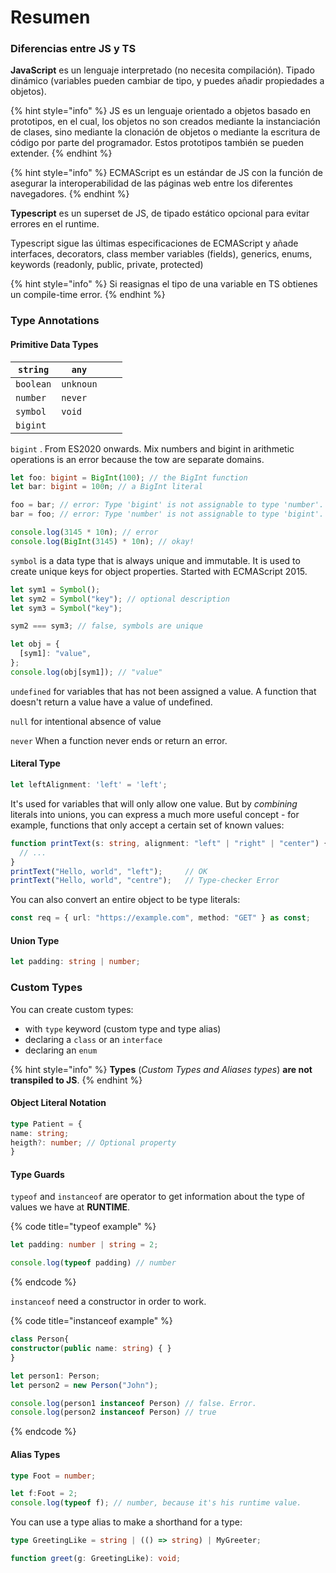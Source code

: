 # Resumen

### Diferencias entre JS y TS

**JavaScript** es un lenguaje interpretado (no necesita compilación). Tipado dinámico (variables pueden cambiar de tipo, y puedes añadir propiedades a objetos).&#x20;

{% hint style="info" %}
JS es un lenguaje orientado a objetos basado en prototipos, en el cual, los objetos no son creados mediante la instanciación de clases, sino mediante la clonación de objetos o mediante la escritura de código por parte del programador. Estos prototipos también se pueden extender.
{% endhint %}

{% hint style="info" %}
ECMAScript es un estándar de JS con la función de asegurar la interoperabilidad de las páginas web entre los diferentes navegadores.
{% endhint %}

**Typescript** es un superset de JS, de tipado estático opcional para evitar errores en el runtime.

Typescript sigue las últimas especificaciones de ECMAScript y añade interfaces, decorators, class member variables (fields), generics, enums, keywords (readonly, public, private, protected)

{% hint style="info" %}
Si reasignas el tipo de una variable en TS obtienes un compile-time error.
{% endhint %}

### Type Annotations

#### Primitive Data Types

| `string`  | `any`     |   |   |
| --------- | --------- | - | - |
| `boolean` | `unknoun` |   |   |
| `number`  | `never`   |   |   |
| `symbol`  | `void`    |   |   |
| `bigint`  |           |   |   |

`bigint` . From ES2020 onwards. Mix numbers and bigint in arithmetic operations is an error because the tow are separate domains.

```typescript
let foo: bigint = BigInt(100); // the BigInt function
let bar: bigint = 100n; // a BigInt literal

foo = bar; // error: Type 'bigint' is not assignable to type 'number'.
bar = foo; // error: Type 'number' is not assignable to type 'bigint'.

console.log(3145 * 10n); // error
console.log(BigInt(3145) * 10n); // okay!
```

`symbol` is a data type that is always unique and immutable. It is used to create unique keys for object properties. Started with ECMAScript 2015.

```typescript
let sym1 = Symbol();
let sym2 = Symbol("key"); // optional description
let sym3 = Symbol("key");

sym2 === sym3; // false, symbols are unique

let obj = {
  [sym1]: "value",
};
console.log(obj[sym1]); // "value"
```

`undefined` for variables that has not been assigned a value. A function that doesn't return a value have a value of undefined.

`null` for intentional absence of value

`never` When a function never ends or return an error.

#### Literal Type

```typescript
let leftAlignment: 'left' = 'left';
```

It's used for variables that will only allow one value. But by _combining_ literals into unions, you can express a much more useful concept - for example, functions that only accept a certain set of known values:

```typescript
function printText(s: string, alignment: "left" | "right" | "center") {
  // ...
}
printText("Hello, world", "left");     // OK
printText("Hello, world", "centre");   // Type-checker Error
```

You can also convert an entire object to be type literals:

```typescript
const req = { url: "https://example.com", method: "GET" } as const;
```

#### Union Type

```typescript
let padding: string | number;
```

### Custom Types

You can create custom types:

* with `type` keyword (custom type and type alias)
* declaring a `class` or an `interface`
* declaring an `enum`

{% hint style="info" %}
**Types** (_Custom Types and Aliases types_) **are not transpiled to JS**.
{% endhint %}

#### Object Literal Notation

```typescript
type Patient = {
name: string;
heigth?: number; // Optional property
}
```

#### Type Guards

`typeof` and `instanceof` are operator to get information about the type of values we have at **RUNTIME**.

{% code title="typeof example" %}
```typescript
let padding: number | string = 2;

console.log(typeof padding) // number
```
{% endcode %}

`instanceof` need a constructor in order to work.

{% code title="instanceof example" %}
```typescript
class Person{
constructor(public name: string) { }
}

let person1: Person;
let person2 = new Person("John");

console.log(person1 instanceof Person) // false. Error.
console.log(person2 instanceof Person) // true
```
{% endcode %}

#### Alias Types

```typescript
type Foot = number; 

let f:Foot = 2;
console.log(typeof f); // number, because it's his runtime value.
```

You can use a type alias to make a shorthand for a type:

```typescript
type GreetingLike = string | (() => string) | MyGreeter;

function greet(g: GreetingLike): void;
```
